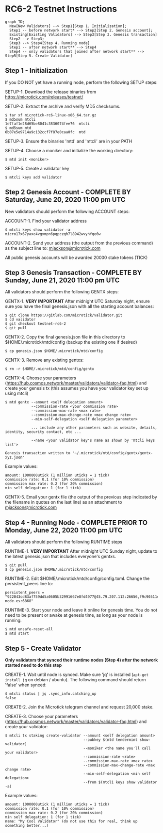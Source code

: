 # RC6-2 Testnet Instructions

```mermaid
graph TD;
  New[New Validators] --> Step1[Step 1. Initialization];
  Step1 -- before network start* --> Step2[Step 2. Genesis account];
  Existing[Existing Validators] --> Step3[Step 3. Genesis transaction]
  Step2 --> Step3;
  Step3 --> Step4[Step 4. Running node]
  Step1 -- after network start** --> Step4
  Step4 -- only validators that joined after network start** --> Step5[Step 5. Create Validator]
```

## Step 1 - Initialization

If you DO NOT yet have a running node, perform the following SETUP steps:

SETUP-1. Download the release binaries from https://microtick.com/releases/testnet/

SETUP-2. Extract the archive and verify MD5 checksums.

```
$ tar xf microtick-rc6-linux-x86_64.tar.gz
$ md5sum mtcli
1e7faf1e28d65be8041c3836074fee76  mtcli
$ md5sum mtd
6b07e5e9714a9c132ccf7f87e0caa0fc  mtd
```

SETUP-3. Ensure the binaries 'mtd' and 'mtcli' are in your PATH

SETUP-4. Choose a moniker and initialize the working directory:

```
$ mtd init <moniker>
```

SETUP-5. Create a validator key

```
$ mtcli keys add validator
```

## Step 2 Genesis Account - COMPLETE BY Saturday, June 20, 2020 11:00 pm UTC

New validators should perform the following ACCOUNT steps:

ACCOUNT-1. Find your validator address

```
$ mtcli keys show validator -a
micro17x67yaxc4vgxmpn6pqpczqh7l8942wvyhfqe6w
```

ACCOUNT-2. Send your address (the output from the previous command) as the subject line to: mjackson@microtick.com

All public genesis accounts will be awarded 20000 stake tokens (TICK)

## Step 3 Genesis Transaction - COMPLETE BY Sunday, June 21, 2020 11:00 pm UTC

All validators should perform the following GENTX steps:

GENTX-1. **VERY IMPORTANT** After midnight UTC Saturday night, ensure sure you have the final genesis.json with all the starting account balances:

```
$ git clone https://gitlab.com/microtick/validator.git
$ cd validator
$ git checkout testnet-rc6-2
$ git pull
```

GENTX-2. Copy the final genesis.json file in this directory to $HOME/.microtick/mtd/config (backup the existing one if desired)

```
$ cp genesis.json $HOME/.microtick/mtd/config
```

GENTX-3. Remove any existing gentxs:

```
$ rm -r $HOME/.microtick/mtd/config/gentx
```

GENTX-4. Choose your parameters (https://hub.cosmos.network/master/validators/validator-faq.html) and create your genesis tx (this assumes you have your validator key set up using mtcli)

```
$ mtd gentx --amount <self delegation amount> 
            --commission-rate <your commission rate> 
            --commission-max-rate <max rate>
            --commission-max-change-rate <max change rate>
            --min-self-delegation <self delegation parameter>
            
            ... include any other parameters such as website, details, identity, security contact, etc ...
            
            --name <your validator key's name as shown by 'mtcli keys list'>
            
Genesis transaction written to "~/.microtick/mtd/config/gentx/gentx-xyz.json"
```

Example values:
```
amount: 1000000utick (1 million uticks = 1 tick)
commission rate: 0.1 (for 10% commission)
commission max rate: 0.2 (for 20% commission)
min self delegation: 1 (for 1 tick)
```

GENTX-5. Email your gentx file (the output of the previous step indicated by the filename in quotes on the last line) as an attachment to mjackson@microtick.com

## Step 4 - Running Node - COMPLETE PRIOR TO Monday, June 22, 2020 11:00 pm UTC

All validators should perform the following RUNTIME steps

RUNTIME-1. **VERY IMPORTANT** After midnight UTC Sunday night, update to the latest genesis.json that includes everyone's gentxs.

```
$ git pull
$ cp genesis.json $HOME/.microtick/mtd/config
```

RUNTIME-2. Edit $HOME/.microtick/mtd/config/config.toml. Change the persistent_peers line to:

```
persistent_peers = "922043cd83af759dd5a0605b32991667e8fd4977@45.79.207.112:26656,f9c90511c9fd061a6cb5111c86648603622384d0@microtick.spanish-node.es:6868"
```

RUNTIME-3. Start your node and leave it online for genesis time. You do not need to be present or awake at genesis time, as long as your node is running.

```
$ mtd unsafe-reset-all
$ mtd start
```

## Step 5 - Create Validator

**Only validators that synced their runtime nodes (Step 4) after the network started need to do this step**

CREATE-1. Wait until node is synced. Make sure 'jq' is installed (```apt-get install jq``` on debian / ubuntu). The following command should return 'false' when synced:

```
$ mtcli status | jq .sync_info.catching_up
false
```

CREATE-2. Join the Microtick telegram channel and request 20,000 stake.

CREATE-3. Choose your parameters (https://hub.cosmos.network/master/validators/validator-faq.html) and create your validator:

```
$ mtcli tx staking create-validator --amount <self delegation amount>
                                    --pubkey $(mtd tendermint show-validator)
                                    --moniker <the name you'll call your validator> 
                                    --commission-rate <rate>
                                    --commission-max-rate <max rate> 
                                    --commission-max-change-rate <max change rate> 
                                    --min-self-delegation <min self delegation>
                                    --from $(mtcli keys show validator -a)
```

Example values:
```
amount: 1000000utick (1 million uticks = 1 tick)
commission rate: 0.1 (for 10% commission)
commission max rate: 0.2 (for 20% commission)
min self delegation: 1 (for 1 tick)
name: "My Cool Validator" (do not use this for real, think up something better...)
```
